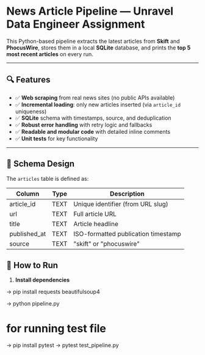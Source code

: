 # News Article Pipeline — Unravel Data Engineer Assignment

This Python-based pipeline extracts the latest articles from **Skift** and **PhocusWire**, stores them in a local **SQLite** database, and prints the **top 5 most recent articles** on every run.

---

## 🔍 Features

- ✅ **Web scraping** from real news sites (no public APIs available)
- ✅ **Incremental loading**: only new articles inserted (via `article_id` uniqueness)
- ✅ **SQLite** schema with timestamps, source, and deduplication
- ✅ **Robust error handling** with retry logic and fallbacks
- ✅ **Readable and modular code** with detailed inline comments
- ✅ **Unit tests** for key functionality

---

## 📁 Schema Design

The `articles` table is defined as:

| Column        | Type   | Description                         |
|---------------|--------|-------------------------------------|
| article_id    | TEXT   | Unique identifier (from URL slug)   |
| url           | TEXT   | Full article URL                    |
| title         | TEXT   | Article headline                    |
| published_at  | TEXT   | ISO-formatted publication timestamp |
| source        | TEXT   | "skift" or "phocuswire"             |

## 🚀 How to Run

1. **Install dependencies**

-> pip install requests beautifulsoup4

-> python pipeline.py

# for running test file
-> pip install pytest
-> pytest test_pipeline.py



